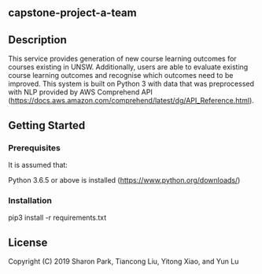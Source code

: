 ## capstone-project-a-team

## Description

This service provides generation of new course learning outcomes for courses existing in UNSW. Additionally, users are able to evaluate existing course learning outcomes and recognise which outcomes need to be improved. This system is built on Python 3 with data that was preprocessed with NLP provided by AWS Comprehend API (https://docs.aws.amazon.com/comprehend/latest/dg/API_Reference.html).

## Getting Started

### Prerequisites

It is assumed that:

Python 3.6.5 or above is installed (https://www.python.org/downloads/)

### Installation

pip3 install -r requirements.txt

## License

Copyright (C) 2019 Sharon Park, Tiancong Liu, Yitong Xiao, and Yun Lu
